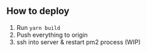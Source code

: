 ## How to deploy 

1. Run `yarn build`
2. Push everything to origin
3. ssh into server & restart pm2 process (WIP)
